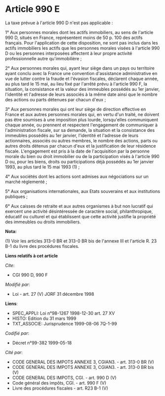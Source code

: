 # Article 990 E

La taxe prévue à l'article 990 D n'est pas applicable :

1° Aux personnes morales dont les actifs immobiliers, au sens de l'article 990 D, situés en France, représentent moins de 50
p. 100 des actifs français. Pour l'application de cette disposition, ne sont pas inclus dans les actifs immobiliers les
actifs que les personnes morales visées à l'article 990 D ou les personnes interposées affectent à leur propre activité
professionnelle autre qu'immobilière ;

2° Aux personnes morales qui, ayant leur siège dans un pays ou territoire ayant conclu avec la France une convention
d'assistance administrative en vue de lutter contre la fraude et l'évasion fiscales, déclarent chaque année, au plus tard le
15 mai, au lieu fixé par l'arrêté prévu à l'article 990 F, la situation, la consistance et la valeur des immeubles possédés
au 1er janvier, l'identité et l'adresse de leurs associés à la même date ainsi que le nombre des actions ou parts détenues
par chacun d'eux ; 

3° Aux personnes morales qui ont leur siège de direction effective en France et aux autres personnes morales qui, en vertu
d'un traité, ne doivent pas être soumises à une imposition plus lourde, lorsqu'elles communiquent chaque année, ou prennent
et respectent l'engagement de communiquer à l'administration fiscale, sur sa demande, la situation et la consistance des
immeubles possédés au 1er janvier, l'identité et l'adresse de leurs actionnaires, associés ou autres membres, le nombre des
actions, parts ou autres droits détenus par chacun d'eux et la justification de leur résidence fiscale. L'engagement est pris
à la date de l'acquisition par la personne morale du bien ou droit immobilier ou de la participation visés à l'article 990 D
ou, pour les biens, droits ou participations déjà possédés au 1er janvier 1993, au plus tard le 15 mai 1993 (1) ;

4° Aux sociétés dont les actions sont admises aux négociations sur un marché réglementé ;

5° Aux organisations internationales, aux Etats souverains et aux institutions publiques ; 

6° Aux caisses de retraite et aux autres organismes à but non lucratif qui exercent une activité désintéressée de caractère
social, philanthropique, éducatif ou culturel et qui établissent que cette activité justifie la propriété des immeubles ou
droits immobiliers.

**Nota:**

(1) Voir les articles 313-0 BR et 313-0 BR bis de l'annexe III et l'article R. 23 B-1 du livre des procédures fiscales.

**Liens relatifs à cet article**

_Cite_:

  - CGI 990 D, 990 F

_Modifié par_:

  - Loi - art. 27 (V) JORF 31 décembre 1998

**Liens**:

  - SPEC_APPLI: Loi n°98-1267 1998-12-30 art. 27 XV
  - HISTO: Edition du 31 mars 1999
  - TXT_ASSOCIE: Jurisprudence 1999-08-06 7Q-1-99

_Codifié par_:

  - Décret n°99-382 1999-05-18

_Cité par_:

  - CODE GENERAL DES IMPOTS ANNEXE 3, CGIAN3. - art. 313-0 BR (V)
  - CODE GENERAL DES IMPOTS ANNEXE 3, CGIAN3. - art. 313-0 BR bis (V)
  - CODE GENERAL DES IMPOTS, CGI. - art. 990 D (V)
  - Code général des impôts, CGI. - art. 990 F (V)
  - Livre des procédures fiscales - art. R23 B-1 (V)
